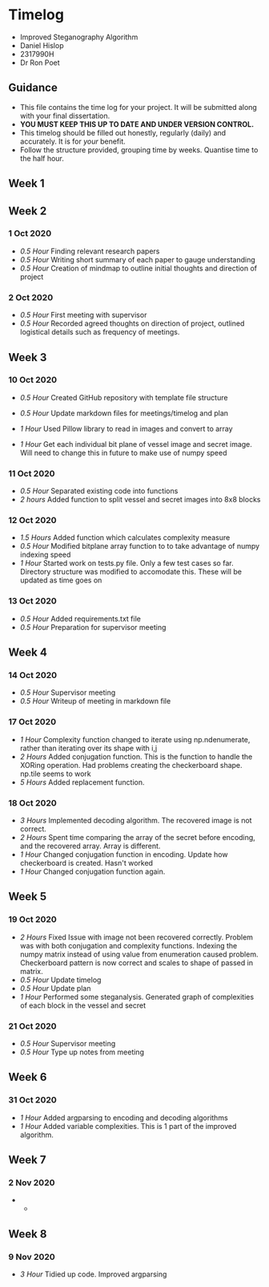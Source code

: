 # Timelog

* Improved Steganography Algorithm
* Daniel Hislop
* 2317990H
* Dr Ron Poet

## Guidance

* This file contains the time log for your project. It will be submitted along with your final dissertation.
* **YOU MUST KEEP THIS UP TO DATE AND UNDER VERSION CONTROL.**
* This timelog should be filled out honestly, regularly (daily) and accurately. It is for *your* benefit.
* Follow the structure provided, grouping time by weeks.  Quantise time to the half hour.

## Week 1

## Week 2 

### 1 Oct 2020

* *0.5 Hour* Finding relevant research papers
* *0.5 Hour* Writing short summary of each paper to gauge understanding
* *0.5 Hour* Creation of mindmap to outline initial thoughts and direction of project

### 2 Oct 2020

* *0.5 Hour* First meeting with supervisor
* *0.5 Hour* Recorded agreed thoughts on direction of project, outlined logistical details such as frequency of meetings. 

## Week 3

### 10 Oct 2020

* *0.5 Hour* Created GitHub repository with template file structure
* *0.5 Hour* Update markdown files for meetings/timelog and plan

* *1 Hour*  Used Pillow library to read in images and convert to array
* *1 Hour*  Get each individual bit plane of vessel image and secret image. Will need to change this in future to make use of numpy speed

### 11 Oct 2020
* *0.5 Hour* Separated existing code into functions
* *2 hours*  Added function to split vessel and secret images into 8x8 blocks

### 12 Oct 2020

* *1.5 Hours* Added function which calculates complexity measure
* *0.5 Hour* Modified bitplane array function to to take advantage of numpy indexing speed
* *1 Hour* Started work on tests.py file. Only a few test cases so far. Directory structure was modified to accomodate this. These will be updated as time goes on

### 13 Oct 2020

* *0.5 Hour* Added requirements.txt file
* *0.5 Hour* Preparation for supervisor meeting

## Week 4

### 14 Oct 2020

* *0.5 Hour* Supervisor meeting
* *0.5 Hour* Writeup of meeting in markdown file

### 17 Oct 2020

* *1 Hour* Complexity function changed to iterate using np.ndenumerate, rather than iterating over its shape with i,j
* *2 Hours* Added conjugation function. This is the function to handle the XORing operation. Had problems creating the checkerboard shape. np.tile seems to work 
* *5 Hours* Added replacement function. 

### 18 Oct 2020

* *3 Hours* Implemented decoding algorithm. The recovered image is not correct.
* *2 Hours* Spent time comparing the array of the secret before encoding, and the recovered array. Array is different.
* *1 Hour* Changed conjugation function in encoding. Update how checkerboard is created. Hasn't worked
* *1 Hour* Changed conjugation function again. 

## Week 5

### 19 Oct 2020

* *2 Hours* Fixed Issue with image not been recovered correctly. Problem was with both conjugation and complexity functions. Indexing the numpy matrix instead of using value from enumeration caused problem. Checkerboard pattern is now correct and scales to shape of passed in matrix. 
* *0.5 Hour* Update timelog
* *0.5 Hour* Update plan
* *1 Hour* Performed some steganalysis. Generated graph of complexities of each block in the vessel and secret

### 21 Oct 2020

* *0.5 Hour* Supervisor meeting
* *0.5 Hour* Type up notes from meeting


## Week 6

### 31 Oct 2020

* *1 Hour* Added argparsing to encoding and decoding algorithms
* *1 Hour* Added variable complexities. This is 1 part of the improved algorithm. 

## Week 7

### 2 Nov 2020

* *

## Week 8

### 9 Nov 2020

* *3 Hour* Tidied up code. Improved argparsing 
